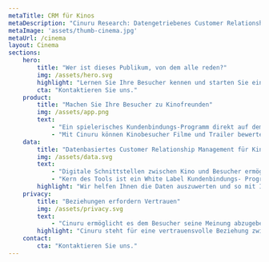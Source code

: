 ```yaml
---
metaTitle: CRM für Kinos
metaDescription: "Cinuru Research: Datengetriebenes Customer Relationship Management für Kinos. Lernen Sie Ihre Besucher kennen und starten Sie eine Beziehung."
metaImage: 'assets/thumb-cinema.jpg'
metaUrl: /cinema
layout: Cinema
sections:
    hero:
        title: "Wer ist dieses Publikum, von dem alle reden?"
        img: /assets/hero.svg
        highlight: "Lernen Sie Ihre Besucher kennen und starten Sie eine Beziehung."
        cta: "Kontaktieren Sie uns."
    product:
        title: "Machen Sie Ihre Besucher zu Kinofreunden"
        img: /assets/app.png
        text:
            - "Ein spielerisches Kundenbindungs-Programm direkt auf dem Smartphone."
            - "Mit Cinuru können Kinobesucher Filme und Trailer bewerten, Punkte sammeln und gegen attraktive Prämien einlösen. Es entsteht so ein direkter Kanal zu Ihren Besuchern, über den Sie diese an ihre Lieblingsfilme zum Filmstart erinnern und sie mit besonderen Angeboten und Events ins Kino einladen können."
    data:
        title: "Datenbasiertes Customer Relationship Management für Kinos"
        img: /assets/data.svg
        text:
            - "Digitale Schnittstellen zwischen Kino und Besucher ermöglichen den Informationsaustausch entlang der gesamten Customer Journey. Lernen Sie Ihre Stammkunden kennen und gewinnen Sie neue."
            - "Kern des Tools ist ein White Label Kundenbindungs- Programm für ihr Kino. Hiermit können Ihre Besucher Trailer und Filme bewerten, Punkte sammeln und in attraktive Prämien einlösen."
        highlight: "Wir helfen Ihnen die Daten auszuwerten und so mit Ihren Besuchern in Kontakt zu treten."
    privacy:
        title: "Beziehungen erfordern Vertrauen"
        img: /assets/privacy.svg
        text:
            - "Cinuru ermöglicht es dem Besucher seine Meinung abzugeben und mit seinem Kino in Kontakt zu treten. Oberste Prämisse bei der Auswertung der Informationen ist die Zustimmung der einzelnen Nutzer sowie eine Offenheit beim Umgang mit den Daten."
        highlight: "Cinuru steht für eine vertrauensvolle Beziehung zwischen Kino und Besucher."
    contact:
        cta: "Kontaktieren Sie uns."
---
```

